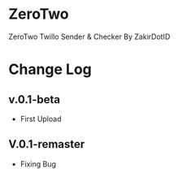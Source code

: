 # ZeroTwo
 ZeroTwo Twillo Sender & Checker By ZakirDotID
# Change Log
## v.0.1-beta
- First Upload
## V.0.1-remaster
- Fixing Bug 